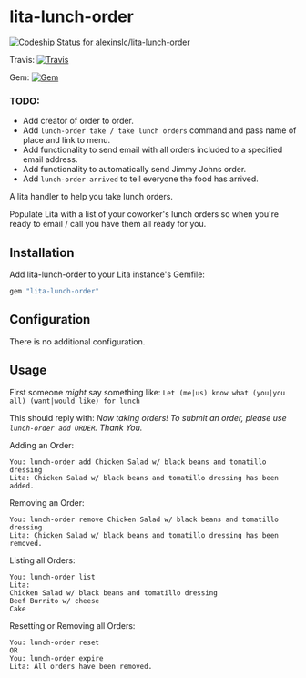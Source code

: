 # lita-lunch-order


[ ![Codeship Status for alexinslc/lita-lunch-order](https://codeship.com/projects/1180ce70-7136-0133-4bee-4254a0d12432/status?branch=master)](https://codeship.com/projects/116819)


Travis: [![Travis](https://img.shields.io/travis/rust-lang/rust.svg?style=flat-square)](https://travis-ci.org/alexinslc/lita-lunch-order)


Gem: [![Gem](https://img.shields.io/gem/dtv/rails.svg?style=flat-square)](https://rubygems.org/gems/lita-lunch-order)

### TODO:

 * Add creator of order to order.
 * Add `lunch-order take / take lunch orders` command and pass name of place and link to menu.
 * Add functionality to send email with all orders included to a specified email address.
 * Add functionality to automatically send Jimmy Johns order.
 * Add `lunch-order arrived` to tell everyone the food has arrived.

A lita handler to help you take lunch orders.

Populate Lita with a list of your coworker's lunch orders so when you're ready to email / call you have them all ready for you.

## Installation

Add lita-lunch-order to your Lita instance's Gemfile:

``` ruby
gem "lita-lunch-order"
```

## Configuration

There is no additional configuration.

## Usage

First someone *might* say something like: `Let (me|us) know what (you|you all) (want|would like) for lunch`

This should reply with: *Now taking orders! To submit an order, please use `lunch-order add ORDER`. Thank You.*

Adding an Order:
```
You: lunch-order add Chicken Salad w/ black beans and tomatillo dressing
Lita: Chicken Salad w/ black beans and tomatillo dressing has been added.
```
Removing an Order:
```
You: lunch-order remove Chicken Salad w/ black beans and tomatillo dressing
Lita: Chicken Salad w/ black beans and tomatillo dressing has been removed.
```

Listing all Orders:
```
You: lunch-order list
Lita:
Chicken Salad w/ black beans and tomatillo dressing
Beef Burrito w/ cheese
Cake
```

Resetting or Removing all Orders:
```
You: lunch-order reset
OR
You: lunch-order expire
Lita: All orders have been removed.
```
